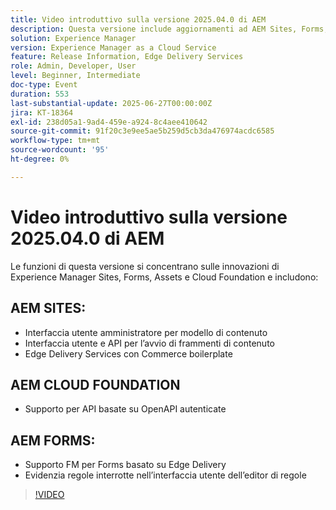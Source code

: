```yaml
---
title: Video introduttivo sulla versione 2025.04.0 di AEM
description: Questa versione include aggiornamenti ad AEM Sites, Forms, Assets e Cloud Foundation, tra cui nuove interfacce utente, supporto di Edge Delivery e autenticazione OpenAPI.
solution: Experience Manager
version: Experience Manager as a Cloud Service
feature: Release Information, Edge Delivery Services
role: Admin, Developer, User
level: Beginner, Intermediate
doc-type: Event
duration: 553
last-substantial-update: 2025-06-27T00:00:00Z
jira: KT-18364
exl-id: 238d05a1-9ad4-459e-a924-8c4aee410642
source-git-commit: 91f20c3e9ee5ae5b259d5cb3da476974acdc6585
workflow-type: tm+mt
source-wordcount: '95'
ht-degree: 0%

---
```


# Video introduttivo sulla versione 2025.04.0 di AEM

Le funzioni di questa versione si concentrano sulle innovazioni di Experience Manager Sites, Forms, Assets e Cloud Foundation e includono:

## AEM SITES:

* Interfaccia utente amministratore per modello di contenuto
* Interfaccia utente e API per l’avvio di frammenti di contenuto
* Edge Delivery Services &#x200B;con Commerce boilerplate

## AEM CLOUD FOUNDATION

* Supporto per API basate su OpenAPI autenticate

## AEM FORMS:

* Supporto FM per Forms basato su Edge Delivery
* Evidenzia regole interrotte nell’interfaccia utente dell’editor di regole

>[!VIDEO](https://video.tv.adobe.com/v/3464010/?learn=on&enablevpops&captions=ita)
